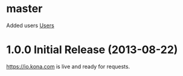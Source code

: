 <a name="master"></a>
# master

Added users [Users](https://github.com/KonaTeam/kona-api/blob/master/sections/users.md)

<a name="1.0.0"></a>
# 1.0.0 Initial Release (2013-08-22)

https://io.kona.com is live and ready for requests.
